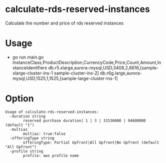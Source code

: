 # calculate-rds-reserved-instances

Calculate the number and price of rds reserved instances

# Usage
- go run main.go
  InstanceClass,ProductDescription,CurrencyCode,Price,Count,Amount,InstanceIdentifiers
  db.r5.xlarge,aurora-mysql,USD,3408,2,6816,[sample-xlarge-cluster-ins-1 sample-cluster-ins-2]
  db.r6g.large,aurora-mysql,USD,1525,1,1525,[sample-large-cluster-ins-1]

# Option

```shell
Usage of calculate-rds-reserved-instances:
  -duration string
    	reserved purchase duration| 1 | 3 | 31536000 | 94608000 (default "1")
  -multiaz
    	multiaz: true:false
  -offeringType string
    	offeringType: Partial Upfront|All Upfront|No Upfront (default "All Upfront")
  -profile string
    	profile: aws profile name
```